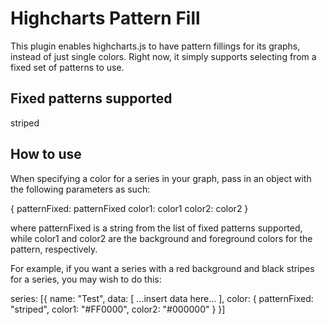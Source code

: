 Highcharts Pattern Fill
=======================

This plugin enables highcharts.js to have pattern fillings for its graphs, instead of
just single colors. Right now, it simply supports selecting from a fixed set of patterns
to use.


Fixed patterns supported
------------------------

striped


How to use
----------

When specifying a color for a series in your graph, pass in an object with the
following parameters as such:

{
  patternFixed: patternFixed
  color1: color1
  color2: color2
}

where patternFixed is a string from the list of fixed patterns supported, while
color1 and color2 are the background and foreground colors for the pattern,
respectively.

For example, if you want a series with a red background and black stripes for
a series, you may wish to do this:

series: [{
  name: "Test",
  data: [ ...insert data here... ],
  color: {
    patternFixed: "striped",
    color1: "#FF0000",
    color2: "#000000"
  }
}]
